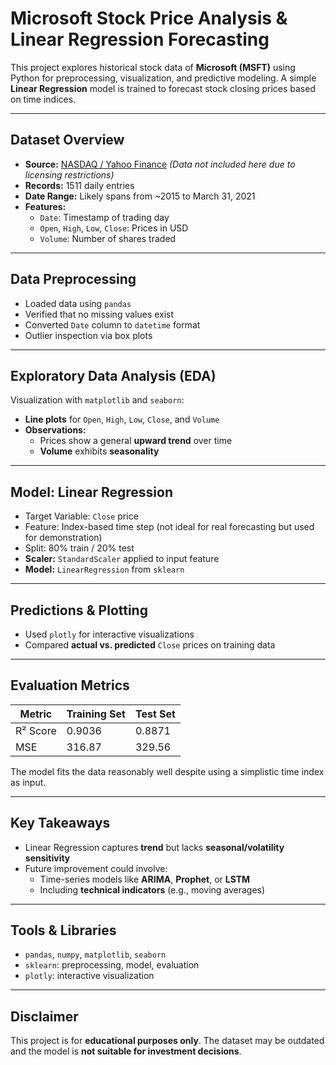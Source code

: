 # Microsoft Stock Price Analysis & Linear Regression Forecasting

This project explores historical stock data of **Microsoft (MSFT)** using Python for preprocessing, visualization, and predictive modeling. A simple **Linear Regression** model is trained to forecast stock closing prices based on time indices.

---

## Dataset Overview

- **Source:** [NASDAQ / Yahoo Finance](https://www.nasdaq.com/market-activity/stocks/msft/historical) *(Data not included here due to licensing restrictions)*
- **Records:** 1511 daily entries
- **Date Range:** Likely spans from ~2015 to March 31, 2021
- **Features:**
  - `Date`: Timestamp of trading day
  - `Open`, `High`, `Low`, `Close`: Prices in USD
  - `Volume`: Number of shares traded

---

## Data Preprocessing

- Loaded data using `pandas`
- Verified that no missing values exist
- Converted `Date` column to `datetime` format
- Outlier inspection via box plots

---

## Exploratory Data Analysis (EDA)

Visualization with `matplotlib` and `seaborn`:
- **Line plots** for `Open`, `High`, `Low`, `Close`, and `Volume`
- **Observations:**
  - Prices show a general **upward trend** over time
  - **Volume** exhibits **seasonality**

---

## Model: Linear Regression

- Target Variable: `Close` price
- Feature: Index-based time step (not ideal for real forecasting but used for demonstration)
- Split: 80% train / 20% test
- **Scaler:** `StandardScaler` applied to input feature
- **Model:** `LinearRegression` from `sklearn`

---

## Predictions & Plotting

- Used `plotly` for interactive visualizations
- Compared **actual vs. predicted** `Close` prices on training data

---

##  Evaluation Metrics

| Metric    | Training Set | Test Set    |
|-----------|--------------|-------------|
| R² Score  | 0.9036       | 0.8871      |
| MSE       | 316.87       | 329.56      |

The model fits the data reasonably well despite using a simplistic time index as input.

---

## Key Takeaways

- Linear Regression captures **trend** but lacks **seasonal/volatility sensitivity**
- Future improvement could involve:
  - Time-series models like **ARIMA**, **Prophet**, or **LSTM**
  - Including **technical indicators** (e.g., moving averages)

---

## Tools & Libraries

- `pandas`, `numpy`, `matplotlib`, `seaborn`
- `sklearn`: preprocessing, model, evaluation
- `plotly`: interactive visualization

---

## Disclaimer

This project is for **educational purposes only**. The dataset may be outdated and the model is **not suitable for investment decisions**.
